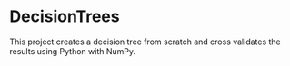 # DecisionTrees
This project creates a decision tree from scratch and cross validates the results using Python with NumPy. 
